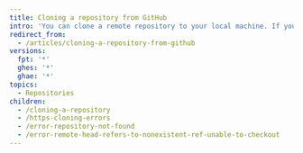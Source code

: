```yaml
---
title: Cloning a repository from GitHub
intro: 'You can clone a remote repository to your local machine. If you run into errors, there are some common troubleshooting solutions.'
redirect_from:
  - /articles/cloning-a-repository-from-github
versions:
  fpt: '*'
  ghes: '*'
  ghae: '*'
topics:
  - Repositories
children:
  - /cloning-a-repository
  - /https-cloning-errors
  - /error-repository-not-found
  - /error-remote-head-refers-to-nonexistent-ref-unable-to-checkout
---
```


